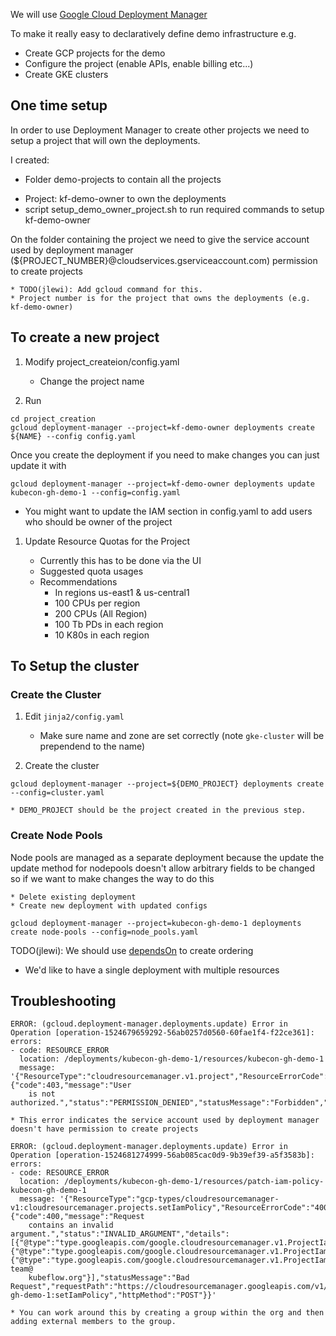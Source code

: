 We will use [Google Cloud Deployment Manager](https://cloud.google.com/deployment-manager/docs/configuration/supported-resource-types)

To make it really easy to declaratively define demo infrastructure e.g.

  - Create GCP projects for the demo
  - Configure the project (enable APIs, enable billing etc...)
  - Create GKE clusters


 ## One time setup

In order to use Deployment Manager to create other projects we need to setup a project that will own the deployments.

I created:
  * Folder demo-projects to contain all the projects
  - Project: kf-demo-owner to own the deployments
  - script setup_demo_owner_project.sh to run required commands to setup kf-demo-owner

On the folder containing the project we need to give the service account used by deployment manager (${PROJECT_NUMBER}@cloudservices.gserviceaccount.com) 
permission to create projects

	* TODO(jlewi): Add gcloud command for this.
	* Project number is for the project that owns the deployments (e.g. kf-demo-owner)

## To create a new project

1. Modify project_createion/config.yaml

	* Change the project name

1. Run

```
cd project_creation
gcloud deployment-manager --project=kf-demo-owner deployments create ${NAME} --config config.yaml
```

Once you create the deployment if you need to make changes you can just update it with

```
gcloud deployment-manager --project=kf-demo-owner deployments update kubecon-gh-demo-1 --config=config.yaml
```


* You might want to update the IAM section in config.yaml to add users who should be owner of the project

1. Update Resource Quotas for the Project

	* Currently this has to be done via the UI
	* Suggested quota usages
	* Recommendations
		* In regions us-east1 & us-central1
		* 100 CPUs per region
		* 200 CPUs (All Region)
		* 100 Tb PDs in each region
		* 10 K80s in each region

## To Setup the cluster

### Create the Cluster
1. Edit `jinja2/config.yaml`

	* Make sure name and zone are set correctly (note `gke-cluster` will be prependend to the name)

1. Create the cluster

```
gcloud deployment-manager --project=${DEMO_PROJECT} deployments create --config=cluster.yaml
```

	* DEMO_PROJECT should be the project created in the previous step.

### Create Node Pools
Node pools are managed as a separate deployment because the update the update method for nodepools doesn't allow arbitrary fields to be changed so if we want to make changes the way to do this

	* Delete existing deployment
	* Create new deployment with updated configs


```
gcloud deployment-manager --project=kubecon-gh-demo-1 deployments create node-pools --config=node_pools.yaml
```

TODO(jlewi): We should use [dependsOn](https://cloud.google.com/deployment-manager/docs/configuration/create-explicit-dependencies)
to create ordering
   * We'd like to have a single deployment with multiple resources
   
## Troubleshooting

```
ERROR: (gcloud.deployment-manager.deployments.update) Error in Operation [operation-1524679659292-56ab0257d0560-60fae1f4-f22ce361]: errors:
- code: RESOURCE_ERROR
  location: /deployments/kubecon-gh-demo-1/resources/kubecon-gh-demo-1
  message: '{"ResourceType":"cloudresourcemanager.v1.project","ResourceErrorCode":"403","ResourceErrorMessage":{"code":403,"message":"User
    is not authorized.","status":"PERMISSION_DENIED","statusMessage":"Forbidden","requestPath":"https://cloudresourcemanager.googleapis.com/v1/projects","httpMethod":"POST"}}'

```

	* This error indicates the service account used by deployment manager doesn't have permission to create projects


```
ERROR: (gcloud.deployment-manager.deployments.update) Error in Operation [operation-1524681274999-56ab085cac0d9-9b39ef39-a5f3583b]: errors:
- code: RESOURCE_ERROR
  location: /deployments/kubecon-gh-demo-1/resources/patch-iam-policy-kubecon-gh-demo-1
  message: '{"ResourceType":"gcp-types/cloudresourcemanager-v1:cloudresourcemanager.projects.setIamPolicy","ResourceErrorCode":"400","ResourceErrorMessage":{"code":400,"message":"Request
    contains an invalid argument.","status":"INVALID_ARGUMENT","details":[{"@type":"type.googleapis.com/google.cloudresourcemanager.v1.ProjectIamPolicyError","type":"ORG_MUST_INVITE_EXTERNAL_OWNERS","member":"user:vishnuk@google.com","role":"roles/owner"},{"@type":"type.googleapis.com/google.cloudresourcemanager.v1.ProjectIamPolicyError","type":"ORG_MUST_INVITE_EXTERNAL_OWNERS","member":"user:aronchick@google.com","role":"roles/owner"},{"@type":"type.googleapis.com/google.cloudresourcemanager.v1.ProjectIamPolicyError","member":"group:google-team@
    kubeflow.org"}],"statusMessage":"Bad Request","requestPath":"https://cloudresourcemanager.googleapis.com/v1/projects/kubecon-gh-demo-1:setIamPolicy","httpMethod":"POST"}}'
```
	* You can work around this by creating a group within the org and then adding external members to the group.